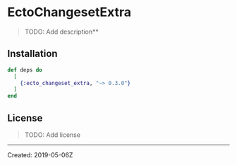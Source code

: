 # EctoChangesetExtra

> TODO: Add description**


## Installation

```elixir
def deps do
  [
    {:ecto_changeset_extra, "~> 0.3.0"}
  ]
end
```

## License

> TODO: Add license

----
Created:  2019-05-06Z
